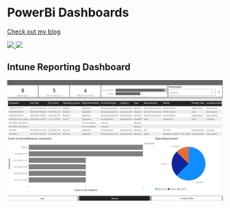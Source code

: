 # PowerBi Dashboards

[Check out my blog](https://jannikreinhard.com)

<p align="left">
  <a href="https://twitter.com/jannik_reinhard">
    <img src="https://img.shields.io/twitter/follow/jannik_reinhard?style=social" target="_blank" />
  </a>
    <a href="https://github.com/JayRHa">
    <img src="https://img.shields.io/github/followers/JayRHa?style=social" target="_blank" />
  </a>
</p>

## Intune Reporting Dashboard
![IntuneDashboard](https://github.com/JayRHa/PowerBiDashboards/blob/main/IntuneDashboard.png)
